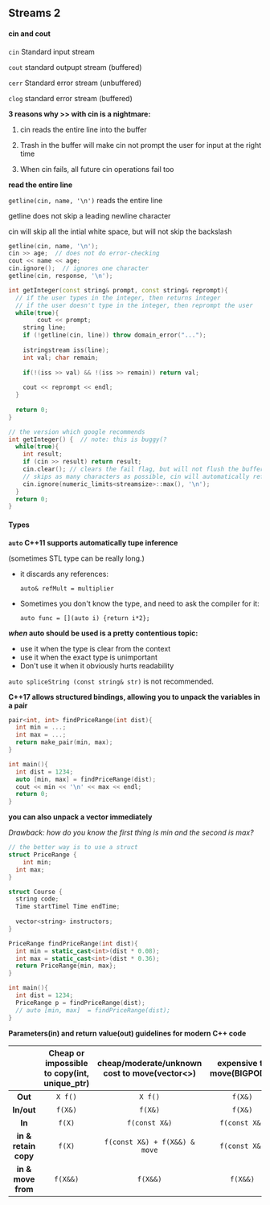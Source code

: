 ## Streams 2

#### cin and cout

`cin` Standard input stream

`cout` standard outpupt stream (buffered)

`cerr` Standard error stream (unbuffered)

`clog` standard error stream (buffered)



**3 reasons why >> with cin is a nightmare:**

1. cin reads the entire line into the buffer

2. Trash in the buffer will make cin not prompt the user for input at the right time

3. When cin fails, all future cin operations fail too



**read the entire line**

`getline(cin, name, '\n')` reads the entire line

getline does not skip a leading newline character

cin will skip all the intial white space, but will not skip the backslash

```cpp
getline(cin, name, '\n');
cin >> age;  // does not do error-checking
cout << name << age;
cin.ignore();  // ignores one character
getline(cin, response, '\n');
```

```cpp
int getInteger(const string& prompt, const string& reprompt){
  // if the user types in the integer, then returns integer
  // if the user doesn't type in the integer, then reprompt the user
  while(true){
		cout << prompt;
    string line;
    if (!getline(cin, line)) throw domain_error("...");
    
    istringstream iss(line);
    int val; char remain;
    
    if(!(iss >> val) && !(iss >> remain)) return val;
    
    cout << reprompt << endl;
  }
  
  return 0;
}
```



```cpp
// the version which google recommends
int getInteger() {  // note: this is buggy(?
  while(true){
    int result;
    if (cin >> result) return result;
    cin.clear(); // clears the fail flag, but will not flush the buffer
    // skips as many characters as possible, cin will automatically refresh the buffer
    cin.ignore(numeric_limits<streamsize>::max(), '\n'); 
  }
  return 0;
}
```





#### Types

**`auto` C++11 supports automatically tupe inference**

(sometimes STL type can be really long.)

* it discards any references:

  `auto& refMult = multiplier`

* Sometimes you don't know the type, and need to ask the compiler for it:

  `auto func = [](auto i) {return i*2};`



***when* auto should be used is a pretty contentious topic:**

* use it when the type is clear from the context
* use it when the exact type is unimportant
* Don't use it when it obviously hurts readability

`auto spliceString (const string& str)` is not recommended.



**C++17 allows structured bindings, allowing you to unpack the variables in a pair**

```cpp
pair<int, int> findPriceRange(int dist){
  int min = ...;
  int max = ...;
  return make_pair(min, max);
}

int main(){
  int dist = 1234;
  auto [min, max] = findPriceRange(dist);
  cout << min << '\n' << max << endl;
  return 0;
}
```

**you can also unpack a vector immediately**

*Drawback: how do you know the first thing is min and the second is max?*

```cpp
// the better way is to use a struct
struct PriceRange {
	int min;
  int max;
}

struct Course {
  string code;
  Time startTimel Time endTime;
  
  vector<string> instructors;
}
```



```cpp
PriceRange findPriceRange(int dist){
  int min = static_cast<int>(dist * 0.08);
  int max = static_cast<int>(dist * 0.36);
  return PriceRange{min, max};
}

int main(){
  int dist = 1234;
  PriceRange p = findPriceRange(dist);
  // auto [min, max]  = findPriceRange(dist);
}
```





**Parameters(in) and return value(out) guidelines for modern C++ code**

|                      | Cheap or impossible to copy(int, unique_ptr) | cheap/moderate/unknown cost to move(vector<>) | expensive to move(BIGPOD[]) |
| :------------------: | :------------------------------------------: | :-------------------------------------------: | :-------------------------: |
|       **Out**        |                   `X f()`                    |                    `X f()`                    |           `f(X&)`           |
|      **In/out**      |                   `f(X&)`                    |                    `f(X&)`                    |           `f(X&)`           |
|        **In**        |                    `f(X)`                    |                 `f(const X&)`                 |        `f(const X&)`        |
| **in & retain copy** |                    `f(X)`                    |         `f(const X&) + f(X&&) & move`         |        `f(const X&)`        |
|  **in & move from**  |                   `f(X&&)`                   |                   `f(X&&)`                    |          `f(X&&)`           |

